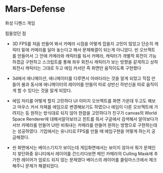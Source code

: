 # Mars-Defense
화성 디펜스 게임

힘들었던 점
* 3D FPS를 처음 만들어 봐서 카메라 시점을 어떻게 잡을지 고민이 많았고 단순히 캐릭터 밑에
카메라를 달아 놓는다고 해서 문제해결이 되는게 아니었다.
빈 오브젝트를 만들어서 그 안에 카메라와 캐릭터를 둬서 카메라, 캐릭터가 개별적 회전이 가능하겠금
구현하고 스크립트를 통해 좌우 회전시 캐릭터가 보는 방향을 같게하고 상하 회전시 캐릭터는 그대로 두고
에임 커서만 즉 화면만 움직이도록 구현했다

* 3d에서 애니메이션, 애니메이터를 다루면서 아바타라는 것을 알게 되었고 직접 만들어 봄과 동시에
애니메이터의 레이어를 만들어 따로 상반신 하반신을 따로 움직이게 할 수 있다는 것을 알게 되었다.

* 에임 처리를 어떻게 할지 고민하다 UI 이미지 오브젝트를 화면 가운데 두고도 해보고 마우스 커서 자체를
에임으로 변경해보기도 하였으나 에임이 다른 오브젝트에 가려지는 등 원하는 방식대로 되지 않아 한참을 고민하다가
 친구가 canvas의 World Space Renderer에 대해서알아보라고 힌트를 줘서 
구글에서 검색해서 알아보다가 서브 카메라를 만들어 UI만 비춰내는 카메라를 만들어 원하는 방향으로
구현하는데는 성공하였다.
기업에서는 유니티로 FPS를 만들 때 에임구현을 어떻게 하는지 궁금해졌다.

* 씬 화면에서는 베이스기지가 보이는데 게임화면에서는 보이지 않아서 뭐가 문제인지 찾던와중
유니티에서 레이어를 건드리다보면 메인 카메라의 Culling Mask에 추가한 레이어가 업로드 되지 않는 문제였다
베이스의 레이어를 쿨링마스크에서 체크 해주니 문제가 해결되었다.
